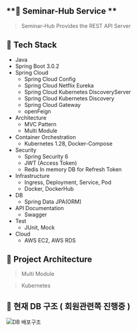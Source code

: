 
## **🤝 Seminar-Hub Service **

> Seminar-Hub Provides the REST API Server

## 📕 Tech Stack
- Java
- Spring Boot 3.0.2
- Spring Cloud
  - Spring Cloud Config
  - Spring Cloud Netflix Eureka
  - Spring Cloud Kubernetes DiscoveryServer
  - Spring Cloud Kubernetes Discovery
  - Spring Cloud Gateway
  - openFeign
- Architecture
  - MVC Pattern 
  - Multi Module
- Container Orchestration
  - Kubernetes 1.28, Docker-Compose
- Security
  - Spring Security 6
  - JWT (Access Token)
  - Redis In memory DB for Refresh Token
- Infrastructure
  - Ingress, Deployment, Service, Pod
  - Docker, DockerHub
- DB
  - Spring Data JPA(ORM)
- API Documentation
  - Swagger
- Test
  - JUnit, Mock
- Cloud
  - AWS EC2, AWS RDS


## 📕 Project Architecture
> Multi Module 

> Kubernetes

 
## 📒 현재 DB 구조 ( 회원관련쪽 진행중 )
> 


![DB 배포구조](https://github.com/kangdaeho99/seminar-hub/assets/48047377/60ebef9e-a0e5-4d58-866f-1dc20dda7dc6)


<br/><br/>
<br/>

<!----------------------------------------------------------------------->
<!----------------------------------------------------------------------->
<!----------------------------------------------------------------------->
<!----------------------------------------------------------------------->
<!----------------------------------------------------------------------->
<!----------------------------------------------------------------------->
<!----------------------------------------------------------------------->
<!----------------------------------------------------------------------->
<!----------------------------------------------------------------------->
<!--
## **🤝 세미나 관리 REST API Server ( Seminar-Hub Service )   — (진행중)**

> Spring Boot 3.0.2 를 통해 세미나 관리 REST API Server를 제공합니다. 


- **링크 :** [http://ec2-3-38-238-26.ap-northeast-2.compute.amazonaws.com:8080/swagger-ui.html](http://ec2-3-38-238-26.ap-northeast-2.compute.amazonaws.com:8080/swagger-ui.html)

- **깃허브 README & 소스코드 :**    

    [https://github.com/kangdaeho99/seminar-hub](https://github.com/kangdaeho99/seminar-hub)


![Swagger 화면](https://github.com/kangdaeho99/seminar-hub/assets/48047377/b79d0c1b-e853-4079-882f-6b0e8678539e)



## 📕 프로젝트 배포 구조

> AWS EC2 1대, AWS RDS 1대, Docker, Jenkins in Docker ( AWS EC2 Instance 1개로 사용하기 위한 구조 ) 입니다.


![프로젝트 배포구조](https://user-images.githubusercontent.com/48047377/252376158-f1711893-77c7-4777-86bd-9c59f99e7a39.PNG)


<br/><br/>


- 프로젝트 설명 : 세미나 관리 REST API 입니다.

- 백엔드 기술스택 :

    - Spring Boot 3.0.2 ( JPA )

    - Spring Security 6

    - JWT

    - Spring Docs OPENAPI 3.0 를 활용하여 Swagger DOC 작성

    - JUnit & Mock 을 활용한 단위테스트 진행

    - AWS EC2

    - AWS RDS

    - Docker & DockerHub

    - Jenkins

    
- 백엔드에 개발 중 고려한점들 글 정리 :

    -  https://passionfruit200.tistory.com/426 ( 기본적인 Spring Security 구조에 대하여 library 코드로 알아보기 )

    -  https://passionfruit200.tistory.com/451 (  Interceptor를 활용하여 Handler Method에 회원권한체크해보기 )

    -  https://passionfruit200.tistory.com/419 ( 회원권한 테이블 (Member, Member_Role, Role)을 @ManyToMany 사용하지않고 Bridge Table 사용하여 설계해보기 )

    -  https://passionfruit200.tistory.com/414 ( docker 적용하는 이유, Spring Boot 3.0.x 에 docker를 AWS EC2와 함께 적용해보기 [1] )

    -  https://passionfruit200.tistory.com/397 ( Exception(예외) 처리의 중요성, JAVA에서 Exception 하기전에 알아야할 내용들, @RestControllerAdvice를 활용하여 예외처리 구현하기)

    -  https://passionfruit200.tistory.com/395 ( soft delete 처리하는 과정, @SQLDelete, @Where 을 사용안하는이유, BaseEntity에 deleted_at을 추가안하는이유 )

    -  https://passionfruit200.tistory.com/392 ( JUnit, Mock으로 단위테스트 작성해보기, 단위테스트의 필요성, JUnit LifeCycle )

    -  https://passionfruit200.tistory.com/389 ( BaseEntity란, @EntityListeners로 엔티티의 변화를 감지하는 방법, Persistence Context란 )

    -  https://passionfruit200.tistory.com/386 ( [Spring Boot]JPA의 findById vs getReferenceById 의 차이점과 언제사용하는것이 맞는지에 대하여 )


 <br/>

 <!--
## 📒 현재 DB 구조 ( 회원관련쪽 진행중 )

> Member, Member_Role, Role 회원 관련 DB 구성이 완료된 상태입니다.


![DB 배포구조](https://github.com/kangdaeho99/seminar-hub/assets/48047377/60ebef9e-a0e5-4d58-866f-1dc20dda7dc6)


<br/><br/>



<br/>


-->

